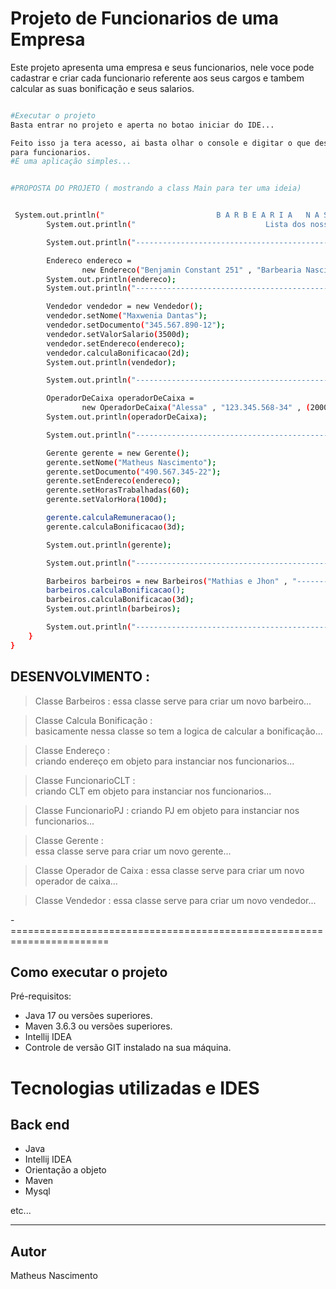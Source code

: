 # Projeto de Funcionarios de uma Empresa

Este projeto apresenta uma empresa e seus funcionarios, nele voce pode 
cadastrar e criar cada funcionario referente aos seus cargos e tambem 
calcular as suas bonificação e seus salarios.


```bash

#Executar o projeto
Basta entrar no projeto e aperta no botao iniciar do IDE...

Feito isso ja tera acesso, ai basta olhar o console e digitar o que desejar
para funcionarios.
#É uma aplicação simples...


#PROPOSTA DO PROJETO ( mostrando a class Main para ter uma ideia)


 System.out.println("                         B A R B E A R I A   N A S C I M E N T O");
        System.out.println("                             Lista dos nossos Colaboradores ");

        System.out.println("------------------------------------------------------------------------------------------");

        Endereco endereco =
                new Endereco("Benjamin Constant 251" , "Barbearia Nascimento" , "Centro");
        System.out.println(endereco);
        System.out.println("-----------------------------------------------------------------------------------------");

        Vendedor vendedor = new Vendedor();
        vendedor.setNome("Maxwenia Dantas");
        vendedor.setDocumento("345.567.890-12");
        vendedor.setValorSalario(3500d);
        vendedor.setEndereco(endereco);
        vendedor.calculaBonificacao(2d);
        System.out.println(vendedor);

        System.out.println("-----------------------------------------------------------------------------------------");

        OperadorDeCaixa operadorDeCaixa =
                new OperadorDeCaixa("Alessa" , "123.345.568-34" , (2000d), endereco);
        System.out.println(operadorDeCaixa);

        System.out.println("-----------------------------------------------------------------------------------------");

        Gerente gerente = new Gerente();
        gerente.setNome("Matheus Nascimento");
        gerente.setDocumento("490.567.345-22");
        gerente.setEndereco(endereco);
        gerente.setHorasTrabalhadas(60);
        gerente.setValorHora(100d);

        gerente.calculaRemuneracao();
        gerente.calculaBonificacao(3d);

        System.out.println(gerente);

        System.out.println("-----------------------------------------------------------------------------------------");

        Barbeiros barbeiros = new Barbeiros("Mathias e Jhon" , "-------------" , (1500d) , endereco );
        barbeiros.calculaBonificacao();
        barbeiros.calculaBonificacao(3d);
        System.out.println(barbeiros);

        System.out.println("------------------------------------------------------------------------------------------");
    }
}


```

## DESENVOLVIMENTO :

> Classe Barbeiros : 
    essa classe serve para criar um novo barbeiro...
 
> Classe Calcula Bonificação :  
    basicamente nessa classe so tem a logica de calcular a bonificação...

> Classe Endereço :  
    criando endereço em objeto para instanciar nos funcionarios...
   
> Classe FuncionarioCLT :  
    criando CLT em objeto para instanciar nos funcionarios...

> Classe FuncionarioPJ : 
    criando PJ em objeto para instanciar nos funcionarios...

> Classe Gerente :  
    essa classe serve para criar um novo gerente...

> Classe Operador de Caixa :
    essa classe serve para criar um novo operador de caixa...

> Classe Vendedor :
    essa classe serve para criar um novo vendedor...

-=======================================================================

## Como executar o projeto

Pré-requisitos: 

* Java 17 ou versões superiores.
* Maven 3.6.3 ou versões superiores.
* Intellij IDEA
* Controle de versão GIT instalado na sua máquina.


# Tecnologias utilizadas e IDES

## Back end
- Java
- Intellij IDEA
- Orientação a objeto
- Maven
- Mysql

etc...

----------------------------------------------------------------------------------------------
## Autor
Matheus Nascimento
